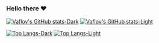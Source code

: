### Hello there ❤️

[![Vaflov's GitHub stats-Dark](https://github-readme-stats.vercel.app/api?username=Ivan-Vankov&count_private=true&show_icons=true&theme=dark#gh-dark-mode-only)](https://github.com/anuraghazra/github-readme-stats#gh-dark-mode-only)
[![Vaflov's GitHub stats-Light](https://github-readme-stats.vercel.app/api?username=Ivan-Vankov&count_private=true&show_icons=true&theme=default#gh-light-mode-only)](https://github.com/anuraghazra/github-readme-stats#gh-light-mode-only)

[![Top Langs-Dark](https://github-readme-stats.vercel.app/api/top-langs/?username=Ivan-Vankov&exclude_repo=Image-Compression,Game-Engine-Architecture,WhatCatAreYOU&layout=compact&theme=dark#gh-dark-mode-only)](https://github.com/anuraghazra/github-readme-stats#gh-dark-mode-only)
[![Top Langs-Light](https://github-readme-stats.vercel.app/api/top-langs/?username=Ivan-Vankov&exclude_repo=Image-Compression,Game-Engine-Architecture,WhatCatAreYOU&layout=compact&theme=default#gh-light-mode-only)](https://github.com/anuraghazra/github-readme-stats#gh-dark-mode-only#gh-light-mode-only)
